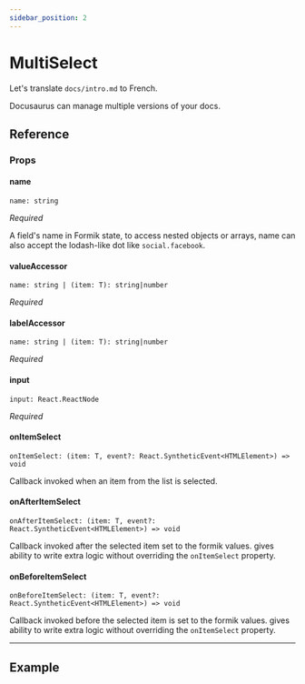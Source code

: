```yaml
---
sidebar_position: 2
---
```


# MultiSelect

Let's translate `docs/intro.md` to French.

Docusaurus can manage multiple versions of your docs.

## Reference

### Props

#### name

`name: string`

*Required*

A field's name in Formik state, to access nested objects or arrays, name can also accept the lodash-like dot like `social.facebook`.


#### valueAccessor

`name: string | (item: T): string|number`

*Required*

#### labelAccessor

`name: string | (item: T): string|number`

*Required*

#### input

`input: React.ReactNode`

*Required*

#### onItemSelect

`onItemSelect: (item: T, event?: React.SyntheticEvent<HTMLElement>) => void`

Callback invoked when an item from the list is selected.

#### onAfterItemSelect

`onAfterItemSelect: (item: T, event?: React.SyntheticEvent<HTMLElement>) => void`

Callback invoked after the selected item set to the formik values. gives ability to write extra logic without overriding the `onItemSelect` property.

#### onBeforeItemSelect

`onBeforeItemSelect: (item: T, event?: React.SyntheticEvent<HTMLElement>) => void`

Callback invoked before the selected item is set to the formik values. gives ability to write extra logic without overriding the `onItemSelect` property.

---

## Example
